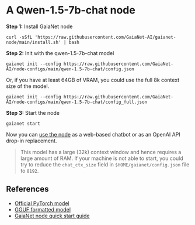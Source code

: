 # A Qwen-1.5-7b-chat node 

**Step 1:** Install GaiaNet node

```
curl -sSfL 'https://raw.githubusercontent.com/GaiaNet-AI/gaianet-node/main/install.sh' | bash
```

**Step 2:** Init with the qwen-1.5-7b-chat model

```
gaianet init --config https://raw.githubusercontent.com/GaiaNet-AI/node-configs/main/qwen-1.5-7b-chat/config.json
```
Or, if you have at least 64GB of VRAM, you could use the full 8k context size of the model.

```
gaianet init --config https://raw.githubusercontent.com/GaiaNet-AI/node-configs/main/qwen-1.5-7b-chat/config_full.json
```

**Step 3:** Start the node

```
gaianet start
```

Now you can [use the node](https://docs.gaianet.ai/user-guide/mynode) as a web-based chatbot or as an OpenAI API drop-in replacement.

> This model has a large (32k) context window and hence requires a large amount of RAM. If your machine is not able to start, you could try to reduce the `chat_ctx_size` field in `$HOME/gaianet/config.json` file to `8192`.

## References

* [Official PyTorch model](https://huggingface.co/Qwen/Qwen1.5-7B-Chat)
* [GGUF formatted model](https://huggingface.co/gaianet/Qwen1.5-7B-Chat-GGUF)
* [GaiaNet node quick start guide](https://docs.gaianet.ai/node-guide/quick-start)
